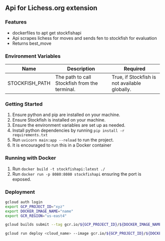 ## Api for Lichess.org extension

### Features

- dockerfiles to apt get stockfishapi
- Api scrapes lichess for moves and sends fen to stockfish for evaluation
- Returns best_move

### Environment Variables

| Name           | Description                                   | Required                                      |
| -------------- | --------------------------------------------- | --------------------------------------------- |
| STOCKFISH_PATH | The path to call Stockfish from the terminal. | True, if Stockfish is not available globally. |

### Getting Started

1. Ensure python and pip are installed on your machine.
1. Ensure Stockfish is installed on your machine.
1. Ensure the environment variables are set up as needed.
1. Install python dependencies by running `pip install -r requirements.txt`
1. Run `uvicorn main:app --reload` to run the project.
1. It is encouraged to run this in a Docker container

### Running with Docker

1. Run `docker build -t stockfishapi:latest ./`
2. Run `docker run -p 8080:8080 stockfishapi` ensuring the port is exposed.

### Deployment

```bash
gcloud auth login
export GCP_PROJECT_ID="xyz"
export DOCKER_IMAGE_NAME="name"
export GCR_REGION="us-east4"

gcloud builds submit --tag gcr.io/${GCP_PROJECT_ID}/${DOCKER_IMAGE_NAME}:<tagname>

gcloud run deploy <cloud_name> --image gcr.io/${GCP_PROJECT_ID}/${DOCKER_IMAGE_NAME}:<tagname>
```
